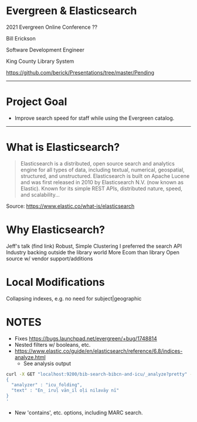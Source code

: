 # Evergreen & Elasticsearch

2021 Evergreen Online Conference ??

Bill Erickson

Software Development Engineer

King County Library System

https://github.com/berick/Presentations/tree/master/Pending

---

# Project Goal

* Improve search speed for staff while using the Evergreen catalog.

---

# What is Elasticsearch?

> Elasticsearch is a distributed, open source search and analytics
> engine for all types of data, including textual, numerical,
> geospatial, structured, and unstructured. Elasticsearch is built on
> Apache Lucene and was first released in 2010 by Elasticsearch N.V.
> (now known as Elastic). Known for its simple REST APIs, distributed
> nature, speed, and scalability...

Source: https://www.elastic.co/what-is/elasticsearch

# Why Elasticsearch?

Jeff's talk (find link)
Robust, Simple Clustering
I preferred the search API
Industry backing outside the library world
More Ecom than library
Open source w/ vendor support/additions

# Local Modifications

Collapsing indexes, e.g. no need for subject|geographic


# NOTES

* Fixes https://bugs.launchpad.net/evergreen/+bug/1748814
* Nested filters w/ booleans, etc.
* https://www.elastic.co/guide/en/elasticsearch/reference/6.8/indices-analyze.html
  * See analysis output
```sh
curl -X GET "localhost:9200/bib-search-bibcn-and-icu/_analyze?pretty" -H 'Content-Type: application/json' -d'
{
  "analyzer" : "icu_folding",
  "text" : "En̲ iruḷ vān̲il oḷi nilavāy nī"
}
'
```
* New 'contains', etc. options, including MARC search.

